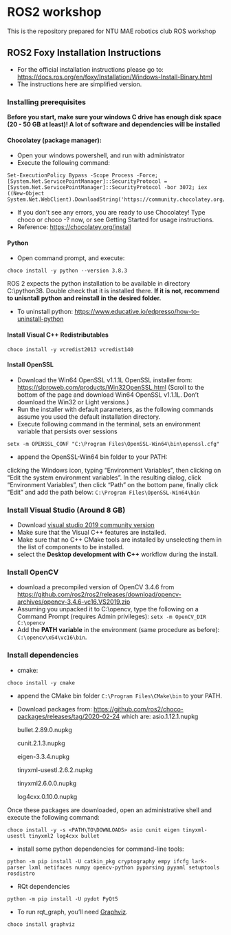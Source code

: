 # ROS2 workshop
 This is the repository prepared for NTU MAE robotics club ROS workshop

## ROS2 Foxy Installation Instructions
- For the official installation instructions please go to: https://docs.ros.org/en/foxy/Installation/Windows-Install-Binary.html
- The instructions here are simplified version.


### Installing prerequisites
__Before you start, make sure your windows C drive has enough disk space (20 - 50 GB at least)! A lot of software and dependencies will be installed__

#### Chocolatey (package manager):
- Open your windows powershell, and run with administrator
- Execute the following command: 
```
Set-ExecutionPolicy Bypass -Scope Process -Force; [System.Net.ServicePointManager]::SecurityProtocol = [System.Net.ServicePointManager]::SecurityProtocol -bor 3072; iex ((New-Object System.Net.WebClient).DownloadString('https://community.chocolatey.org/install.ps1'))
```
- If you don't see any errors, you are ready to use Chocolatey! Type choco or choco -? now, or see Getting Started for usage instructions.
- Reference: https://chocolatey.org/install
#### Python
- Open command prompt, and execute:
```
choco install -y python --version 3.8.3
```
ROS 2 expects the python installation to be available in directory C:\python38. Double check that it is installed there.
__If it is not, recommend to unisntall python and reinstall in the desired folder.__
- To uninstall python: https://www.educative.io/edpresso/how-to-uninstall-python

#### Install Visual C++ Redistributables
```
choco install -y vcredist2013 vcredist140
```
####  Install OpenSSL
- Download the Win64 OpenSSL v1.1.1L OpenSSL installer from: https://slproweb.com/products/Win32OpenSSL.html
(Scroll to the bottom of the page and download Win64 OpenSSL v1.1.1L. Don’t download the Win32 or Light versions.)
- Run the installer with default parameters, as the following commands assume you used the default installation directory.
- Execute following command in the terminal,  sets an environment variable that persists over sessions
```
setx -m OPENSSL_CONF "C:\Program Files\OpenSSL-Win64\bin\openssl.cfg"
```
- append the OpenSSL-Win64 bin folder to your PATH:

clicking the Windows icon, typing “Environment Variables”, then clicking on “Edit the system environment variables”. In the resulting dialog, click “Environment Variables”, then click “Path” on the bottom pane, finally click “Edit” and add the path below:
```C:\Program Files\OpenSSL-Win64\bin```


### Install Visual Studio (Around 8 GB)
- Download [visual studio 2019 community version](https://visualstudio.microsoft.com/zh-hans/thank-you-downloading-visual-studio/?sku=Community&rel=16&src=myvs&utm_medium=microsoft&utm_source=my.visualstudio.com&utm_campaign=download&utm_content=vs+community+2019#install)
- Make sure that the Visual C++ features are installed.
- Make sure that no C++ CMake tools are installed by unselecting them in the list of components to be installed.
- select the __Desktop development with C++__ workflow during the install.

### Install OpenCV
- download a precompiled version of OpenCV 3.4.6 from
https://github.com/ros2/ros2/releases/download/opencv-archives/opencv-3.4.6-vc16.VS2019.zip
- Assuming you unpacked it to C:\opencv, type the following on a Command Prompt (requires Admin privileges):
```setx -m OpenCV_DIR C:\opencv```
- Add the __PATH variable__ in the environment (same procedure as before): ```C:\opencv\x64\vc16\bin```.

### Install dependencies
- cmake:
```
choco install -y cmake
```
- append the CMake bin folder ```C:\Program Files\CMake\bin``` to your PATH.
- Download packages from: https://github.com/ros2/choco-packages/releases/tag/2020-02-24
which are:
    asio.1.12.1.nupkg

    bullet.2.89.0.nupkg

    cunit.2.1.3.nupkg

    eigen-3.3.4.nupkg

    tinyxml-usestl.2.6.2.nupkg

    tinyxml2.6.0.0.nupkg

    log4cxx.0.10.0.nupkg

Once these packages are downloaded, open an administrative shell and execute the following command:
```
choco install -y -s <PATH\TO\DOWNLOADS> asio cunit eigen tinyxml-usestl tinyxml2 log4cxx bullet
```

-  install some python dependencies for command-line tools:
```
python -m pip install -U catkin_pkg cryptography empy ifcfg lark-parser lxml netifaces numpy opencv-python pyparsing pyyaml setuptools rosdistro
```
- RQt dependencies
```
python -m pip install -U pydot PyQt5
```
- To run rqt_graph, you’ll need [Graphviz](https://graphviz.gitlab.io/).
```
choco install graphviz
```